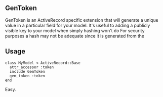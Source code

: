 GenToken
--------

GenToken is an ActiveRecord specific extension that will generate a
unique value in a particular field for your model. It's useful to
adding a publicly visible key to your model when simply hashing won't do
For security purposes a hash may not be adequate since it is generated from
the

Usage
-----

    class MyModel < ActiveRecord::Base
      attr_accessor :token
      include GenToken
      gen_token :token
    end

Easy. 